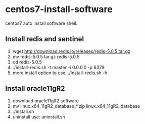 # centos7-install-software
centos7 auto install software shell.

## Install redis and sentinel
1. wget http://download.redis.io/releases/redis-5.0.5.tar.gz
2. mv redis-5.0.5.tar.gz redis-5.0.5
3. cd redis-5.0.5
4. ./install-redis.sh -t master -i 0.0.0.0 -p 6379
5. more install option to use: ./install-redis.sh -h

## Install oracle11gR2
1. download oracle11gR2 software
2. mv linux.x64_11gR2_database_*.zip linux.x64_11gR2_database
3. ./install.sh
4. uninstall use: uninstall.sh